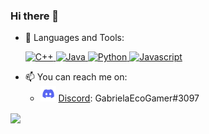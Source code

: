 ### Hi there 👋

- 📅 Languages and Tools:
  <p align="left">
    <a href="https://isocpp.org/std/the-standard" target="_blank"> 
      <img src="https://img.shields.io/badge/C%2B%2B-00599C?style=for-the-badge&logo=c%2B%2B&logoColor=white" alt="C++"/>
    </a>
    <a href="https://www.java.com" target="_blank"> 
      <img src="https://img.shields.io/badge/Java-ED8B00?style=for-the-badge&logo=java&logoColor=white" alt="Java"/>
    </a>
    <a href="https://www.python.org" target="_blank"> 
      <img src="https://img.shields.io/badge/Python-FFD43B?style=for-the-badge&logo=python&logoColor=darkgreen" alt="Python"/>
    </a> 
    <a href="https://devdocs.io/javascript/" target="_blank"> 
      <img src="https://img.shields.io/badge/Javascript-F7DF1E?style=for-the-badge&logo=javascript&logoColor=white" alt="Javascript"/>
    </a>
<!--   <a href="https://devdocs.io/html/" target="_blank"> <img src="https://img.shields.io/badge/HTML-E34F26?style=for-the-badge&logo=html5&logoColor=white" alt="HTML5"/> </a>
  <a href="https://devdocs.io/css/" target="_blank"> <img src="https://img.shields.io/badge/CSS-0066ff?style=for-the-badge&logo=css3&logoColor=white" alt="CSS"/> </a> -->
<!--   <a href="https://www.cprogramming.com/" target="_blank"> <img src="https://img.shields.io/badge/C-00599C?style=for-the-badge&logo=c&logoColor=white" alt="C"/> </a> -->
<!--   <a href="https://github.com/" target="_blank"> <img src="https://img.shields.io/badge/GitHub-100000?style=for-the-badge&logo=github&logoColor=white" alt="GitHub"/> </a> -->
  
- 📫 You can reach me on: 
  - <a><img height="25" src="https://raw.githubusercontent.com/github/explore/80688e429a7d4ef2fca1e82350fe8e3517d3494d/topics/discord/discord.png"> [Discord](https://discord.com/): GabrielaEcoGamer#3097 </a>
    
<p align="left">
  <a href="https://github.com/EcoGamer18">
    <img align="center" src="https://github-readme-stats.vercel.app/api?username=EcoGamer18&show_icons=true&theme=merko" />
  </a>
  
<!-- ![EcoGamer18's GitHub stats](https://github-readme-stats.vercel.app/api?username=EcoGamer18&show_icons=true&theme=radical) -->
<!-- ![Top Languages](https://github-readme-stats.vercel.app/api/top-langs/?username=EcoGamer18) -->
